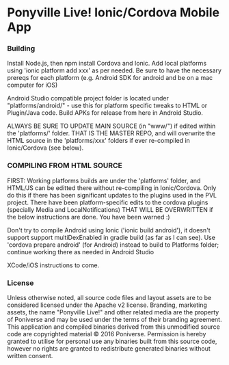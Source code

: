 Ponyville Live! Ionic/Cordova Mobile App
==========================

### Building

Install Node.js, then npm install Cordova and Ionic. Add local platforms using 'ionic platform add xxx' as per needed. Be sure to have the necessary prereqs for each platform (e.g. Android SDK for android and be on a mac computer for iOS)

Android Studio compatible project folder is located under "platforms/android/" - use this for platform specific tweaks to HTML or Plugin/Java code. Build APKs for release from here in Android Studio.

ALWAYS BE SURE TO UPDATE MAIN SOURCE (in "www/") if edited within the 'platforms/' folder. THAT IS THE MASTER REPO, and will overwrite the HTML source in the 'platforms/xxx' folders if ever re-compiled in Ionic/Cordova (see below).

### COMPILING FROM HTML SOURCE

FIRST: Working platforms builds are under the 'platforms' folder, and HTML/JS can be editted there without re-compiling in Ionic/Cordova. Only do this if there has been significant updates to the plugins used in the PVL project. There have been platform-specific edits to the cordova plugins (specially Media and LocalNotifications) THAT WILL BE OVERWRITTEN if the below instructions are done. You have been warned :)

Don't try to compile Android using Ionic ('ionic build android'), it doesn't support support multiDexEnabled in gradle build (as far as I can see). Use 'cordova prepare android' (for Android) instead to build to Platforms folder; continue working there as needed in Android Studio

XCode/iOS instructions to come.

### License

Unless otherwise noted, all source code files and layout assets are to be considered licensed under
the Apache v2 license. Branding, marketing assets, the name "Ponyville Live!" and other related media
are the property of Poniverse and may be used under the terms of their branding agreement. This
application and compiled binaries derived from this unmodified source code are copyrighted material
© 2016 Poniverse. Permission is hereby granted to utilise for personal use any binaries built from this
source code, however no rights are granted to redistribute generated binaries without written consent.
